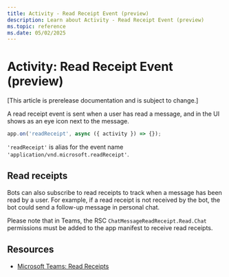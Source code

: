 ```yaml
---
title: Activity - Read Receipt Event (preview)
description: Learn about Activity - Read Receipt Event (preview)
ms.topic: reference
ms.date: 05/02/2025
---
```


# Activity: Read Receipt Event (preview)

[This article is prerelease documentation and is subject to change.]

A read receipt event is sent when a user has read a message, and in the UI shows as an eye icon next to the message.

```typescript
app.on('readReceipt', async ({ activity }) => {});
```

`'readReceipt'` is alias for the event name `'application/vnd.microsoft.readReceipt'`.

## Read receipts

Bots can also subscribe to read receipts to track when a message has been read by a user. For example, if a read receipt is not received by the bot, the bot could send a follow-up message in personal chat.

Please note that in Teams, the RSC `ChatMessageReadReceipt.Read.Chat` permissions must be added to the app manifest to receive read receipts.

## Resources

- [Microsoft Teams: Read Receipts](/bots/build-conversational-capability#receive-a-read-receipt)